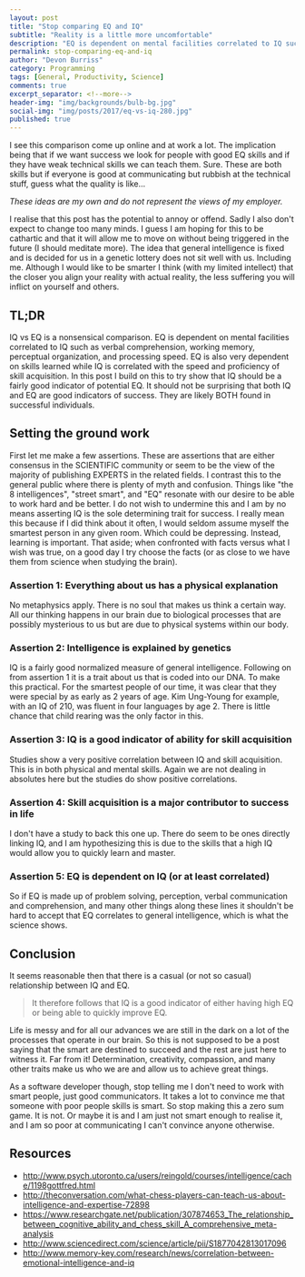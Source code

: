 ```yaml
---
layout: post
title: "Stop comparing EQ and IQ"
subtitle: "Reality is a little more uncomfortable"
description: "EQ is dependent on mental facilities correlated to IQ such as verbal comprehension, working memory, perceptual organization, & processing speed."
permalink: stop-comparing-eq-and-iq
author: "Devon Burriss"
category: Programming
tags: [General, Productivity, Science]
comments: true
excerpt_separator: <!--more-->
header-img: "img/backgrounds/bulb-bg.jpg"
social-img: "img/posts/2017/eq-vs-iq-280.jpg"
published: true
---
```


I see this comparison come up online and at work a lot. The implication being that if we want success we look for people with good EQ skills and if they have weak technical skills we can teach them. Sure. These are both skills but if everyone is good at communicating but rubbish at the technical stuff, guess what the quality is like... 
<!--more-->
*These ideas are my own and do not represent the views of my employer.*

I realise that this post has the potential to annoy or offend. Sadly I also don't expect to change too many minds. I guess I am hoping for this to be cathartic and that it will allow me to move on without being triggered in the future (I should meditate more). The idea that general intelligence is fixed and is decided for us in a genetic lottery does not sit well with us. Including me. Although I would like to be smarter I think (with my limited intellect) that the closer you align your reality with actual reality, the less suffering you will inflict on yourself and others.

## TL;DR

IQ vs EQ is a nonsensical comparison. EQ is dependent on mental facilities correlated to IQ such as verbal comprehension, working memory, perceptual organization, and processing speed. EQ is also very dependent on skills learned while IQ is correlated with the speed and proficiency of skill acquisition. In this post I build on this to try show that IQ should be a fairly good indicator of potential EQ. It should not be surprising that both IQ and EQ are good indicators of success. They are likely BOTH found in successful individuals.

## Setting the ground work

First let me make a few assertions. These are assertions that are either consensus in the SCIENTIFIC community or seem to be the view of the majority of publishing EXPERTS in the related fields. I contrast this to the general public where there is plenty of myth and confusion. Things like "the 8 intelligences", "street smart", and "EQ" resonate with our desire to be able to work hard and be better. I do not wish to undermine this and I am by no means asserting IQ is the sole determining trait for success. I really mean this because if I did think about it often, I would seldom assume myself the smartest person in any given room. Which could be depressing. Instead, learning is important. That aside; when confronted with facts versus what I wish was true, on a good day I try choose the facts (or as close to we have them from science when studying the brain).

### Assertion 1: Everything about us has a physical explanation

No metaphysics apply. There is no soul that makes us think a certain way. All our thinking happens in our brain due to biological processes that are possibly mysterious to us but are due to physical systems within our body.

### Assertion 2: Intelligence is explained by genetics

IQ is a fairly good normalized measure of general intelligence. Following on from assertion 1 it is a trait about us that is coded into our DNA. To make this practical. For the smartest people of our time, it was clear that they were special by as early as 2 years of age. Kim Ung-Young for example, with an IQ of 210, was fluent in four languages by age 2. There is little chance that child rearing was the only factor in this.

### Assertion 3: IQ is a good indicator of ability for skill acquisition

Studies show a very positive correlation between IQ and skill acquisition. This is in both physical and mental skills. Again we are not dealing in absolutes here but the studies do show positive correlations.

### Assertion 4: Skill acquisition is a major contributor to success in life

I don't have a study to back this one up. There do seem to be ones directly linking IQ, and I am hypothesizing this is due to the skills that a high IQ would allow you to quickly learn and master.

### Assertion 5: EQ is dependent on IQ (or at least correlated)

So if EQ is made up of problem solving, perception, verbal communication and comprehension, and many other things along these lines it shouldn't be hard to accept that EQ correlates to general intelligence, which is what the science shows.

## Conclusion

It seems reasonable then that there is a casual (or not so casual) relationship between IQ and EQ.

> It therefore follows that IQ is a good indicator of either having high EQ or being able to quickly improve EQ.

Life is messy and for all our advances we are still in the dark on a lot of the processes that operate in our brain. So this is not supposed to be a post saying that the smart are destined to succeed and the rest are just here to witness it. Far from it! Determination, creativity, compassion, and many other traits make us who we are and allow us to achieve great things.

As a software developer though, stop telling me I don't need to work with smart people, just good communicators. It takes a lot to convince me that someone with poor people skills is smart. So stop making this a zero sum game. It is not. Or maybe it is and I am just not smart enough to realise it, and I am so poor at communicating I can't convince anyone otherwise.

## Resources

* http://www.psych.utoronto.ca/users/reingold/courses/intelligence/cache/1198gottfred.html
* http://theconversation.com/what-chess-players-can-teach-us-about-intelligence-and-expertise-72898
* https://www.researchgate.net/publication/307874653_The_relationship_between_cognitive_ability_and_chess_skill_A_comprehensive_meta-analysis
* http://www.sciencedirect.com/science/article/pii/S1877042813017096
* http://www.memory-key.com/research/news/correlation-between-emotional-intelligence-and-iq